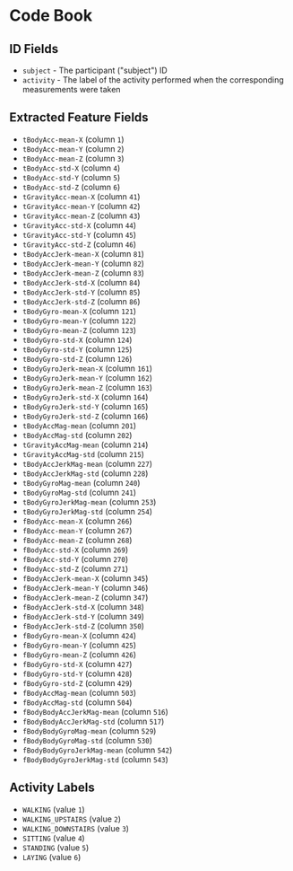 # Code Book

## ID Fields

* `subject` - The participant ("subject") ID
* `activity` - The label of the activity performed when the corresponding measurements were taken

## Extracted Feature Fields

* `tBodyAcc-mean-X` (column `1`)
* `tBodyAcc-mean-Y` (column `2`)
* `tBodyAcc-mean-Z` (column `3`)
* `tBodyAcc-std-X` (column `4`)
* `tBodyAcc-std-Y` (column `5`)
* `tBodyAcc-std-Z` (column `6`)
* `tGravityAcc-mean-X` (column `41`)
* `tGravityAcc-mean-Y` (column `42`)
* `tGravityAcc-mean-Z` (column `43`)
* `tGravityAcc-std-X` (column `44`)
* `tGravityAcc-std-Y` (column `45`)
* `tGravityAcc-std-Z` (column `46`)
* `tBodyAccJerk-mean-X` (column `81`)
* `tBodyAccJerk-mean-Y` (column `82`)
* `tBodyAccJerk-mean-Z` (column `83`)
* `tBodyAccJerk-std-X` (column `84`)
* `tBodyAccJerk-std-Y` (column `85`)
* `tBodyAccJerk-std-Z` (column `86`)
* `tBodyGyro-mean-X` (column `121`)
* `tBodyGyro-mean-Y` (column `122`)
* `tBodyGyro-mean-Z` (column `123`)
* `tBodyGyro-std-X` (column `124`)
* `tBodyGyro-std-Y` (column `125`)
* `tBodyGyro-std-Z` (column `126`)
* `tBodyGyroJerk-mean-X` (column `161`)
* `tBodyGyroJerk-mean-Y` (column `162`)
* `tBodyGyroJerk-mean-Z` (column `163`)
* `tBodyGyroJerk-std-X` (column `164`)
* `tBodyGyroJerk-std-Y` (column `165`)
* `tBodyGyroJerk-std-Z` (column `166`)
* `tBodyAccMag-mean` (column `201`)
* `tBodyAccMag-std` (column `202`)
* `tGravityAccMag-mean` (column `214`)
* `tGravityAccMag-std` (column `215`)
* `tBodyAccJerkMag-mean` (column `227`)
* `tBodyAccJerkMag-std` (column `228`)
* `tBodyGyroMag-mean` (column `240`)
* `tBodyGyroMag-std` (column `241`)
* `tBodyGyroJerkMag-mean` (column `253`)
* `tBodyGyroJerkMag-std` (column `254`)
* `fBodyAcc-mean-X` (column `266`)
* `fBodyAcc-mean-Y` (column `267`)
* `fBodyAcc-mean-Z` (column `268`)
* `fBodyAcc-std-X` (column `269`)
* `fBodyAcc-std-Y` (column `270`)
* `fBodyAcc-std-Z` (column `271`)
* `fBodyAccJerk-mean-X` (column `345`)
* `fBodyAccJerk-mean-Y` (column `346`)
* `fBodyAccJerk-mean-Z` (column `347`)
* `fBodyAccJerk-std-X` (column `348`)
* `fBodyAccJerk-std-Y` (column `349`)
* `fBodyAccJerk-std-Z` (column `350`)
* `fBodyGyro-mean-X` (column `424`)
* `fBodyGyro-mean-Y` (column `425`)
* `fBodyGyro-mean-Z` (column `426`)
* `fBodyGyro-std-X` (column `427`)
* `fBodyGyro-std-Y` (column `428`)
* `fBodyGyro-std-Z` (column `429`)
* `fBodyAccMag-mean` (column `503`)
* `fBodyAccMag-std` (column `504`)
* `fBodyBodyAccJerkMag-mean` (column `516`)
* `fBodyBodyAccJerkMag-std` (column `517`)
* `fBodyBodyGyroMag-mean` (column `529`)
* `fBodyBodyGyroMag-std` (column `530`)
* `fBodyBodyGyroJerkMag-mean` (column `542`)
* `fBodyBodyGyroJerkMag-std` (column `543`)

## Activity Labels

* `WALKING` (value `1`)
* `WALKING_UPSTAIRS` (value `2`)
* `WALKING_DOWNSTAIRS` (value `3`)
* `SITTING` (value `4`)
* `STANDING` (value `5`)
* `LAYING` (value `6`)


